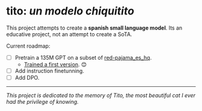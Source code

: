 # tito: _un modelo chiquitito_

This project attempts to create a **spanish small language model**. Its an educative project, not an attempt to create a SoTA.

Current roadmap:

- [ ] Pretrain a 135M GPT on a subset of [red-pajama_es_hq](https://huggingface.co/datasets/latam-gpt/red_pajama_es_hq).
  - [Trained a first version](https://huggingface.co/ouhenio/tito). 😊
- [ ] Add instruction finetunning.
- [ ] Add DPO.

---

_This project is dedicated to the memory of Tito, the most beautiful cat I ever had the privilege of knowing._
